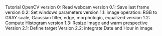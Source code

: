 Tutorial OpenCV
version 0: Read webcam
version 0.1: Save last frame
version 0.2: Set windows parameters
version 1.1: image operation: RGB to GRAY scale, Gaussian filter, edge, morphologic,      equalized
version 1.2: Compute Histogram
version 1.3: Resize Image and warm prespective
Version 2.1: Define target
Version 2.2: integrate Date and Hour in image